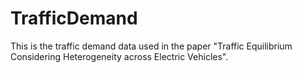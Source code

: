 # TrafficDemand

This is the traffic demand data used in the paper "Traffic Equilibrium Considering Heterogeneity across Electric Vehicles".
